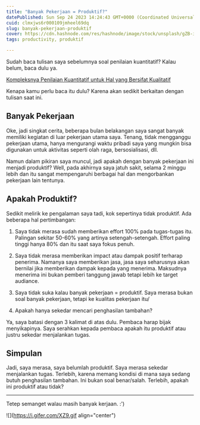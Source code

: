 ```yaml
---
title: "Banyak Pekerjaan = Produktif?"
datePublished: Sun Sep 24 2023 14:24:43 GMT+0000 (Coordinated Universal Time)
cuid: clmxjws6r000109jmheel69dq
slug: banyak-pekerjaan-produktif
cover: https://cdn.hashnode.com/res/hashnode/image/stock/unsplash/gZB-i-dA6ns/upload/64242463c3e59ab9c68c1439ec1cd3c5.jpeg
tags: productivity, produktif

---
```


Sudah baca tulisan saya sebelumnya soal penilaian kuantitatif? Kalau belum, baca dulu ya.

[Kompleksnya Penilaian Kuantitatif untuk Hal yang Bersifat Kualitatif](https://hashnode.com/post/clibk9fqz000t09l3havadozy)

Kenapa kamu perlu baca itu dulu? Karena akan sedikit berkaitan dengan tulisan saat ini.

## Banyak Pekerjaan

Oke, jadi singkat cerita, beberapa bulan belakangan saya sangat banyak memiliki kegiatan di luar pekerjaan utama saya. Tenang, tidak mengganggu pekerjaan utama, hanya mengurangi waktu pribadi saya yang mungkin bisa digunakan untuk aktivitas seperti olah raga, bersosialisasi, dll.

Namun dalam pikiran saya muncul, jadi apakah dengan banyak pekerjaan ini menjadi produktif? Well, pada akhirnya saya jatuh sakit, selama 2 minggu lebih dan itu sangat mempengaruhi berbagai hal dan mengorbankan pekerjaan lain tentunya.

## Apakah Produktif?

Sedikit melirik ke pengalaman saya tadi, kok sepertinya tidak produktif. Ada beberapa hal pertimbangan:

1. Saya tidak merasa sudah memberikan effort 100% pada tugas-tugas itu. Palingan sekitar 50-60% yang artinya setengah-setengah. Effort paling tinggi hanya 80% dan itu saat saya fokus penuh.
    
2. Saya tidak merasa memberikan impact atau dampak positif terharap penerima. Namanya saya memberikan jasa, jasa saya seharusnya akan bernilai jika memberikan dampak kepada yang menerima. Maksudnya menerima ini bukan pemberi tanggung jawab tetapi lebih ke target audiance.
    
3. Saya tidak suka kalau banyak pekerjaan = produktif. Saya merasa bukan soal banyak pekerjaan, tetapi ke kualitas pekerjaan itu/
    
4. Apakah hanya sekedar mencari penghasilan tambahan?
    

Ya, saya batasi dengan 3 kalimat di atas dulu. Pembaca harap bijak menyikapinya. Saya serahkan kepada pembaca apakah itu produktif atau justru sekedar menjalankan tugas.

## Simpulan

Jadi, saya merasa, saya belumlah produktif. Saya merasa sekedar menjalankan tugas. Terlebih, karena memang kondisi di mana saya sedang butuh penghasilan tambahan. Ini bukan soal benar/salah. Terlebih, apakah ini produktif atau tidak?

---

Tetep semanget walau masih banyak kerjaan. :')

![](https://i.gifer.com/XZ9.gif align="center")